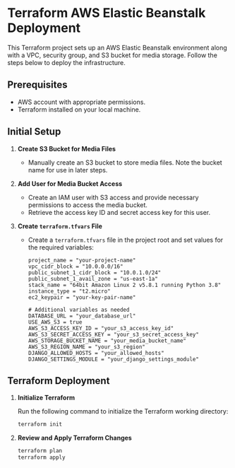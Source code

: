 # Terraform AWS Elastic Beanstalk Deployment

This Terraform project sets up an AWS Elastic Beanstalk environment along with a VPC, security group, and S3 bucket for media storage. Follow the steps below to deploy the infrastructure.

## Prerequisites

- AWS account with appropriate permissions.
- Terraform installed on your local machine.

## Initial Setup

1. **Create S3 Bucket for Media Files**

   - Manually create an S3 bucket to store media files. Note the bucket name for use in later steps.

2. **Add User for Media Bucket Access**

   - Create an IAM user with S3 access and provide necessary permissions to access the media bucket.
   - Retrieve the access key ID and secret access key for this user.


3. **Create `terraform.tfvars` File**

   - Create a `terraform.tfvars` file in the project root and set values for the required variables:

     ```hcl
     project_name = "your-project-name"
     vpc_cidr_block = "10.0.0.0/16"
     public_subnet_1_cidr_block = "10.0.1.0/24"
     public_subnet_1_avail_zone = "us-east-1a"
     stack_name = "64bit Amazon Linux 2 v5.8.1 running Python 3.8"
     instance_type = "t2.micro"
     ec2_keypair = "your-key-pair-name"

     # Additional variables as needed
     DATABASE_URL = "your_database_url"
     USE_AWS_S3 = true
     AWS_S3_ACCESS_KEY_ID = "your_s3_access_key_id"
     AWS_S3_SECRET_ACCESS_KEY = "your_s3_secret_access_key"
     AWS_STORAGE_BUCKET_NAME = "your_media_bucket_name"
     AWS_S3_REGION_NAME = "your_s3_region"
     DJANGO_ALLOWED_HOSTS = "your_allowed_hosts"
     DJANGO_SETTINGS_MODULE = "your_django_settings_module"
     ```

## Terraform Deployment

1. **Initialize Terraform**

   Run the following command to initialize the Terraform working directory:

   ```bash
   terraform init

2. **Review and Apply Terraform Changes**
   ```bash
   terraform plan
   terraform apply

